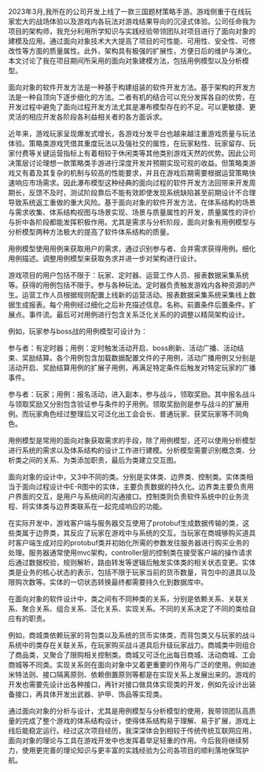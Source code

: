2023年3月,我所在的公司开发上线了一款三国题材策略手游。游戏侧重于在线玩家宏大的战场体验以及游戏内各玩法对游戏结果导向的沉浸式体验。公司任命我为项目的架构师，我充分利用所学知识与实践经验带领团队对项目进行了面向对象的建模及应用。通过面向对象技术大大提高了项目的可性能、可用性、安全性、可修改性等方面的质量属性。此外，架构具有极强的扩展性，方便日后的维护与演化。本文讨论了我在项目期间所采用的面向对象建模方法，包括用例模型以及分析模型。

面向对象的软件开发方法是一种基于构建组装的软件开发方法。基于架构的开发方法是一种自顶向下逐步细化的方法。二者有机的结合可以充分发挥各自的优势，在开发过程中避免了面向过程开发方法尤其是瀑布模型存在的不足。可以更敏捷、更灵活的相应开发各阶段各利益相关者的各方面诉求。

近年来，游戏玩家呈现爆发式增长，各游戏分发平台也越来越注重游戏质量与玩法体验。策略类游戏凭借其重度玩法以及强社交的属性，在玩家粘性、玩家留存、玩家付费等关键运营指标上有着相较于休闲类等其他类别游戏天然的优势。因此公司决策层讨论理想一款策略类手游进行深度开发并预期实现可观的收益。但策略类游戏又有着及其复杂的机制与较高的性能要求，并且在游戏后期需要根据运营策略快速响应市场需求。因此瀑布模型这种经典的面向过程的软件开发方法回带来开发周期长，反馈不及时，测试阶段靠后不能有效即使发现系统缺陷甚至前期设计不合理导致系统返工重做的重大风险。基于面向对象的软件开发方法，在体系结构的场景与需求收集、体系结构视图与场景实现、场景与质量属性的开发，质量属性的评价与折中各阶段都能发挥积极作用。尤其是需求与分析阶段，面向对象有用例模型与分析模型两种方法极大的提高了软件体系结构的质量。

用例模型使用用例来获取用户的需求，通过识别参与者、合并需求获得用例。细化用例描述。调整用例模型来获取务求并进一步对架构进行设计。

游戏项目的用户包括不限于：玩家、定时器、运营工作人员、报表数据采集系统等。获得的用例包括不限于。参与各种玩法。定时器负责触发游戏内各种资源的产生。运营工作人员根据规则配置上线新的运营活动。报表数据采集系统采集线上数据生成报表。每个用例经过细化之后补充描述信息。名称。前置条件后置条件。扩展点。事件流。最后可对用例进行包含关系泛化关系的的调整以精简架构设计。

例如，玩家参与boss战的用例模型可设计为：

参与者：有定时器；用例：定时触发活动开启、boss刷新、活动广播、活动结束、奖励结算。各个用例包含加载数据配置文件的子用例，活动广播用例又分别是活动开启、奖励结算用例的扩展子用例，再满足特定条件后触发对特定玩家的广播事件。

参与者：玩家；用例：报名活动，进入副本，参与战斗，领取奖励。其中报名战斗与领取奖励又分别包含验证参与条件的子用例。领取奖励则是参与战斗的扩展用例。而玩家角色经过整理后又可泛化出工会会长、普通玩家、获奖玩家等不同角色。

用例模型是常用的面向对象获取需求的手段，除了用例模型，还可以使用分析模型进行系统的需求以及体系结构的设计工作进行建模。分析模型需要识别概念类、分析类之间的关系、为类添加职责，最后为类建立交互图。

面向对象的设计中，又3中不同的类。分别是实体类、边界类、控制类。实体类相当于面向过程设计中E-R图中的实体，主要负责数据的持久化。边界类主要负责用户界面的交互，是用户与系统间的沟通接口。控制类则负责软件系统中的业务流程、将实体类与边界类联系在一起完成响应的功能。

在实际开发中，游戏客户端与服务器交互使用了protobuf生成数据传输的类，这些类属于边界类，其反应了玩家在游戏中与系统的交互。当玩家在商城够购买道具时客户端生成对应的protobuf类并初始化所需的参数发往服务器进行购买业务的处理。服务器通常使用mvc架构，controller层的控制类在接受客户端的操作请求后通过数据校验，规则解析，路由转发等逻辑后触发实体类的相关状态变更。实体类是业务的核心状态的表示，包括不限于玩家当前的货币数量，背包中的道具以及限购次数等。实体的一切状态转换最终都需要持久化到数据库中。

在面向对象的软件设计中，类之间有不同种类的关系，分别是依赖关系、关联关系、聚合关系、组合关系、泛化关系、实现关系。不同的关系决定了不同的类给自应有的职责。

例如，商城类依赖玩家的背包类以及系统的货币实体类，而背包类又与玩家的战斗系统中的类存在关联关系，在玩家购买战斗道具后升级玩家战力。商城类中则组合了商品类，又聚合了限购相关控制类。商城又可泛化出每日商城、活动商城、工会商城等不同类。实现关系则在面向对象中又着更重要的作用与广泛的使用。例如迪米特法则、接口隔离原则、依赖倒置原则等都是在实现关系上发展出来的。游戏的开发也需要先设计出各种接口，再针对接口做具体实现类的开发，例如先设计出装备接口，再具体开发出武器、护甲、饰品等实现类。

通过面向对象的分析与设计，尤其是用例模型与分析模型的使用，我带领团队高质量的完成了整个游戏的体系结构设计，使得体系结构易于理解、易于扩展，游戏上线后能稳定运行。经过这次项目经历，我深深体会到相较于传统传统互联网应用，面向对象的理论与工具在游戏开发中也发挥着举足轻重的作用。今后我将继续努力，使用更完善的理论知识与更丰富的实践经验为公司各项目的顺利落地保驾护航。